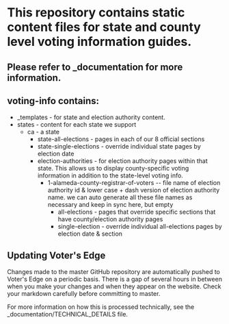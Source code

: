# This repository contains static content files for state and county level voting information guides.

## Please refer to _documentation for more information.

## voting-info contains:

 * _templates - for state and election authority content.
 * states - content for each state we support
   * ca - a state
     * state-all-elections - pages in each of our 8 official sections
     * state-single-elections - override individual state pages by election date
     * election-authorities - for election authority pages within that state.  This allows us to display county-specific voting information in addition to the state-level voting info.
       * 1-alameda-county-registrar-of-voters -- file name of election authority id & lower case + dash version of election authority name. we can auto generate all these file names as necessary and keep in sync here, but empty 
         * all-elections - pages that override specific sections that have county/election authority pages
         * single-election - override individual all-elections pages by election date & section

## Updating Voter's Edge

Changes made to the master GitHub repository are automatically pushed to Voter's Edge on a periodic basis.  There is a gap of several hours in between when you make your changes and when they appear on the website.  Check your markdown carefully before committing to master.

For more information on how this is processed technically, see the _documentation/TECHNICAL_DETAILS file.